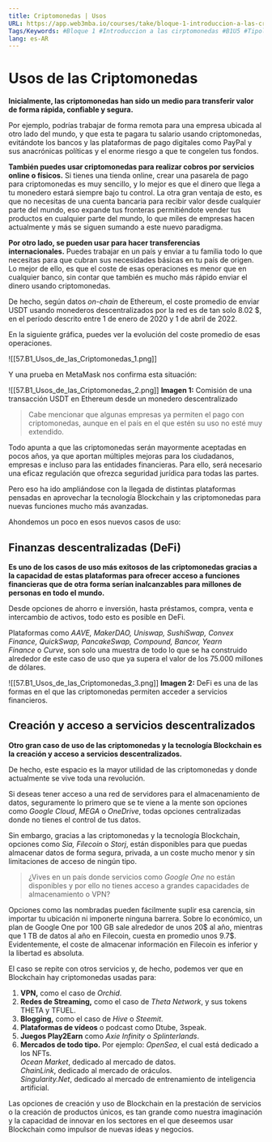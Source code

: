 ```yaml
---
title: Criptomonedas | Usos
URL: https://app.web3mba.io/courses/take/bloque-1-introduccion-a-las-criptomonedas/texts/35943412-u5-2-usos-de-las-criptomonedas
Tags/Keywords: #Bloque 1 #Introduccion a las cirptomonedas #B1U5 #Tipología de criptomonedas #criptomonedas #Usos #Usos de las Criptomonedas
lang: es-AR
---
```

# Usos de las Criptomonedas
**Inicialmente, las criptomonedas han sido un medio para transferir valor de forma rápida, confiable y segura.**

Por ejemplo, podrías trabajar de forma remota para una empresa ubicada al otro lado del mundo, y que esta te pagara tu salario usando criptomonedas, evitándote los bancos y las plataformas de pago digitales como PayPal y sus anacrónicas políticas y el enorme riesgo a que te congelen tus fondos.

**También puedes usar criptomonedas para realizar cobros por servicios online o físicos.** Si tienes una tienda online, crear una pasarela de pago para criptomonedas es muy sencillo, y lo mejor es que el dinero que llega a tu monedero estará siempre bajo tu control. La otra gran ventaja de esto, es que no necesitas de una cuenta bancaria para recibir valor desde cualquier parte del mundo, eso expande tus fronteras permitiéndote vender tus productos en cualquier parte del mundo, lo que miles de empresas hacen actualmente y más se siguen sumando a este nuevo paradigma. 

**Por otro lado, se pueden usar para hacer transferencias internacionales.** Puedes trabajar en un país y enviar a tu familia todo lo que necesitas para que cubran sus necesidades básicas en tu país de origen. Lo mejor de ello, es que el coste de esas operaciones es menor que en cualquier banco, sin contar que también es mucho más rápido enviar el dinero usando criptomonedas. 

De hecho, según datos _on-chain_ de Ethereum, el coste promedio de enviar USDT usando monederos descentralizados por la red es de tan solo 8.02 $, en el período descrito entre 1 de enero de 2020 y 1 de abril de 2022. 

En la siguiente gráfica, puedes ver la evolución del coste promedio de esas operaciones.

![[57.B1_Usos_de_las_Criptomonedas_1.png]]

Y una prueba en MetaMask nos confirma esta situación:

![[57.B1_Usos_de_las_Criptomonedas_2.png]]
**Imagen 1:** Comisión de una transacción USDT en Ethereum desde un monedero descentralizado

>Cabe mencionar que algunas empresas ya permiten el pago con criptomonedas, aunque en el país en el que estén su uso no esté muy extendido.

Todo apunta a que las criptomonedas serán mayormente aceptadas en pocos años, ya que aportan múltiples mejoras para los ciudadanos, empresas e incluso para las entidades financieras. Para ello, será necesario una eficaz regulación que ofrezca seguridad jurídica para todas las partes.

Pero eso ha ido ampliándose con la llegada de distintas plataformas pensadas en aprovechar la tecnología Blockchain y las criptomonedas para nuevas funciones mucho más avanzadas.

Ahondemos un poco en esos nuevos casos de uso:

## Finanzas descentralizadas (DeFi)
**Es uno de los casos de uso más exitosos de las criptomonedas gracias a la capacidad de estas plataformas para ofrecer acceso a funciones financieras que de otra forma serían inalcanzables para millones de personas en todo el mundo.**

Desde opciones de ahorro e inversión, hasta préstamos, compra, venta e intercambio de activos, todo esto es posible en DeFi. 

Plataformas como _AAVE, MakerDAO, Uniswap, SushiSwap, Convex Finance, QuickSwap, PancakeSwap, Compound, Bancor, Yearn Finance_ o _Curve_, son solo una muestra de todo lo que se ha construido alrededor de este caso de uso que ya supera el valor de los 75.000 millones de dólares. 

![[57.B1_Usos_de_las_Criptomonedas_3.png]]
**Imagen 2:** DeFi es una de las formas en el que las criptomonedas permiten acceder a servicios financieros.

## Creación y acceso a servicios descentralizados
**Otro gran caso de uso de las criptomonedas y la tecnología Blockchain es la creación y acceso a servicios descentralizados.**

De hecho, este espacio es la mayor utilidad de las criptomonedas y donde actualmente se vive toda una revolución.

Si deseas tener acceso a una red de servidores para el almacenamiento de datos, seguramente lo primero que se te viene a la mente son opciones como _Google Cloud_, _MEGA_ o _OneDrive_, todas opciones centralizadas donde no tienes el control de tus datos.

Sin embargo, gracias a las criptomonedas y la tecnología Blockchain, opciones como _Sia, Filecoin_ o _Storj_, están disponibles para que puedas almacenar datos de forma segura, privada, a un coste mucho menor y sin limitaciones de acceso de ningún tipo.

>¿Vives en un país donde servicios como _Google One_ no están disponibles y por ello no tienes acceso a grandes capacidades de almacenamiento o VPN?

Opciones como las nombradas pueden fácilmente suplir esa carencia, sin importar tu ubicación ni imponerte ninguna barrera. Sobre lo económico, un plan de Google One por 100 GB sale alrededor de unos 20$ al año, mientras que 1 TB de datos al año en Filecoin, cuesta en promedio unos 9.7$. Evidentemente, el coste de almacenar información en Filecoin es inferior y la libertad es absoluta.

El caso se repite con otros servicios y, de hecho, podemos ver que en Blockchain hay criptomonedas usadas para:
1. **VPN,** como el caso de _Orchid_.
2. **Redes de Streaming,** como el caso de _Theta Network_, y sus tokens THETA y TFUEL.
3. **Blogging,** como el caso de _Hive_ o _Steemit_.
4. **Plataformas de vídeos** o podcast como Dtube, 3speak.
5. **Juegos Play2Earn** como _Axie Infinity_ o _Splinterlands_.
6. **Mercados de todo tipo.** Por ejemplo:
	_OpenSea_, el cual está dedicado a los NFTs.  
   _Ocean Market_, dedicado al mercado de datos.  
   _ChainLink_, dedicado al mercado de oráculos.  
   _Singularity.Net_, dedicado al mercado de entrenamiento de inteligencia artificial.

Las opciones de creación y uso de Blockchain en la prestación de servicios o la creación de productos únicos, es tan grande como nuestra imaginación y la capacidad de innovar en los sectores en el que deseemos usar Blockchain como impulsor de nuevas ideas y negocios.